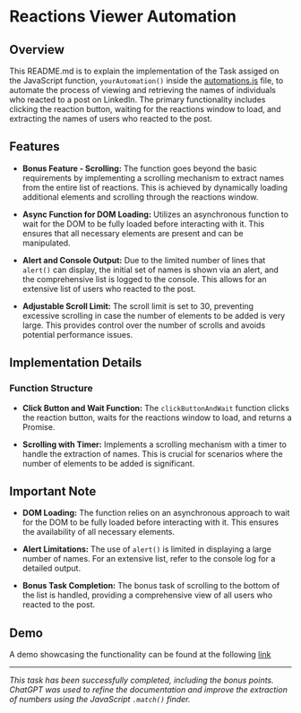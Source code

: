 # Reactions Viewer Automation

## Overview

This README.md is to explain the implementation of the Task assiged on the JavaScript function, `yourAutomation()` inside the [automations.js](https://github.com/amew0/intern-assessment/blob/main/automations.js#L52C1-L52C1) file, to automate the process of viewing and retrieving the names of individuals who reacted to a post on LinkedIn. The primary functionality includes clicking the reaction button, waiting for the reactions window to load, and extracting the names of users who reacted to the post.

## Features

- **Bonus Feature - Scrolling:** The function goes beyond the basic requirements by implementing a scrolling mechanism to extract names from the entire list of reactions. This is achieved by dynamically loading additional elements and scrolling through the reactions window.

- **Async Function for DOM Loading:** Utilizes an asynchronous function to wait for the DOM to be fully loaded before interacting with it. This ensures that all necessary elements are present and can be manipulated.

- **Alert and Console Output:** Due to the limited number of lines that `alert()` can display, the initial set of names is shown via an alert, and the comprehensive list is logged to the console. This allows for an extensive list of users who reacted to the post.

- **Adjustable Scroll Limit:** The scroll limit is set to 30, preventing excessive scrolling in case the number of elements to be added is very large. This provides control over the number of scrolls and avoids potential performance issues.

## Implementation Details

### Function Structure

- **Click Button and Wait Function:** The `clickButtonAndWait` function clicks the reaction button, waits for the reactions window to load, and returns a Promise.

- **Scrolling with Timer:** Implements a scrolling mechanism with a timer to handle the extraction of names. This is crucial for scenarios where the number of elements to be added is significant.


## Important Note

- **DOM Loading:** The function relies on an asynchronous approach to wait for the DOM to be fully loaded before interacting with it. This ensures the availability of all necessary elements.

- **Alert Limitations:** The use of `alert()` is limited in displaying a large number of names. For an extensive list, refer to the console log for a detailed output.

- **Bonus Task Completion:** The bonus task of scrolling to the bottom of the list is handled, providing a comprehensive view of all users who reacted to the post.

## Demo

A demo showcasing the functionality can be found at the following [link](https://kuacae-my.sharepoint.com/:v:/g/personal/100053678_ku_ac_ae/EbvvT2G5VFVPsWCAXnq0_NUBZEetTGdbcJyx1PJGi4sAUQ?e=dFEuaG)

---

*This task has been successfully completed, including the bonus points. ChatGPT was used to refine the documentation and improve the extraction of numbers using the JavaScript `.match()` finder.*